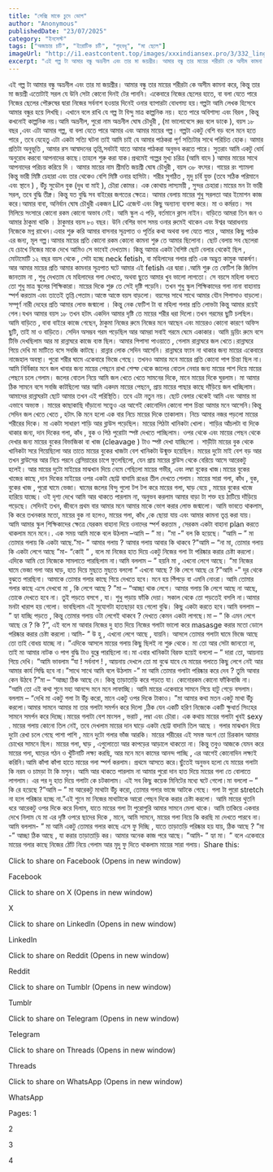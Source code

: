 ```yaml
---
title: "সেক্সি মাকে চুদে ভোগ"
author: "Anonymous"
publishedDate: "23/07/2025"
category: "ইনসেস্ট"
tags: ["অজাচার চটি", "ইরোটিক চটি", "গৃহবধূ", "মা ছেলে"]
imageUrl: "http://i1.eastcontent.top/images/xxxindiansex.pro/3/332_lingerie_abbreviated.jpg"
excerpt: "এই গল্প টা আমার বন্ধু অভ্রনীল এবং তার মা জয়শ্রীর। আমার বন্ধু তার মায়ের শরীরটা কে অসীম কামনা করে, কিন্তু তার মা জয়শ্রী এতোটাই সরল যে উনি সেটা কোনো দিনই টের পাননি। একেবারে নিজের ছেলের হাতে, বা বলা যেতে..."
---
```


এই গল্প টা আমার বন্ধু অভ্রনীল এবং তার মা জয়শ্রীর। আমার বন্ধু তার মায়ের শরীরটা কে অসীম কামনা করে, কিন্তু তার মা জয়শ্রী এতোটাই সরল যে উনি সেটা কোনো দিনই টের পাননি। একেবারে নিজের ছেলের হাতে, বা বলা যেতে পারে নিজের ছেলের পৌরুষের দ্বারা নিজের সর্বনাশ হওয়ার দিনেই ওনার ব্যাপারটা বোধগম্য হয়।গল্পটা আমি লেখক হিসেবে আমার বন্ধুর হয়ে লিখছি। এখানে বলে রাখি যে গল্প টা বিন্দু মাত্র কাল্পনিক নয়। হতে পারে অবিশাস্য এবং বিরল , কিন্তু কখনোই কাল্পনিক নয়।আমি অভ্রনীল, পুরো নাম অভ্রনীল ঘোষ চৌধুরী , (মা ভালোবেসে রুদ্র বলে ডাকে ), বয়স ১৮ বছর ,এবং এটা আমার গল্প, বা বলা যেতে পারে আমার এবং আমার মায়ের গল্প। গল্পটা একটু বেশি বড় বলে মনে হতে পারে , তবে যেহেতু এটা একটা সত্যি ঘটনা তাই আমি চাই যে আমার পাঠকরা পূর্ণ সত্যিটার সাথে পরিচিত হোক। আমার প্রতিটা অনুভূতি , আমার রস আস্বাদনের তৃপ্তি,সবটাই যাতে আমার পাঠকরা অনুভব করতে পারে। সুতরাং আমি একটু ধোর্য অনুরোধ করবো আপনাদের কাছে।তাহলে শুরু করা যাক।প্রথমেই গল্পের মুখ্য চরিত্র (আমি বাদে ) আমার মায়ের সাথে আপনাদের পরিচয় করিয়ে দি । আমার মায়ের নাম শ্রীমতি জয়শ্রী ঘোষ চৌধুরী , বয়স ৩৮ বৎসর। গায়ের রং শ্যামলা কিন্তু ভারী মিষ্টি চেহারা এবং তার থেকেও বেশি মিষ্টি ওনার হাসিটা। শরীর সুগঠিত , মৃদু চর্বি যুক্ত (তবে সঠিক পরিমানে এবং স্থানে ) , উঁচু সুডৌল বুক (দুধ বা মাই ), চৌরা কোমর। এক কোথায় লাস্যময়ী , সুন্দর চেহারা।মায়ের মন টা ভারী সরল, তবে বুদ্ধি তীক্ন। কিন্তু যত বুদ্ধি সব বাইরের জগতের ক্ষেত্রে। আমার বেলায় মায়ের শুধু সরলতা আর ইমোশন কাজ করে।আমার বাবা, অনির্বান ঘোষ চৌধুরী একজন LIC এজেন্ট এবং কিছু অন্যান্য ব্যবসা করে। মা ও কর্মরত। সব মিলিয়ে সংসারে কোনো রকম কোনো অভাব নেই। আমি স্কুল এ পড়ি, বর্তমানে ক্লাস নাইন। বাড়িতে আমরা তিন জন ও আমার ঠাকুমা থাকি । ঠাকুমার বয়স ৮০ বছর। উনি বেশির ভাগ সময় ওনার রুমেই থাকেন এবং ঈশ্বর আরাধনায় নিজেকে মগ্ন রাখেন।এবার শুরু করি আমার বাসনার সূত্রপাত ও পূর্তির কথা অথবা বলা যেতে পারে , আমার কিছু পাঠক এর জন্য, মূল গল্প।আমার মায়ের প্রতি কোনো রকম কোনো কামনা শুরু তে আমার ছিলোনা। ছোট বেলায় সব ছেলেরা যে চোখে নিজের মাকে দেখে আমিও সে ভাবেই দেখতাম। কিন্তু আমার একটা বৈশিষ্ট ছোট বেলার থেকেই ছিল , মোটামোটি ১২ বছর বয়স থেকে , সেটা হচ্ছে neck fetish, বা মহিলাদের গলার প্রতি এক অদ্ভুত কামুক আকর্ষণ। আর আমার মায়ের প্রতি আমার কামনার সূত্রপাত ঘটে আমার এই fetish এর দ্বারা।.আমি শুরু তে ফেটিশ কি জিনিস জানতাম না , শুধু দেখতাম যে মহিলাদের গলা দেখতে, অথবা ছুতে আমার খুব ভালো লাগতো। সে বয়সে মহিলা বলতে তো শুধু মাত্র স্কুলের শিক্ষিকারা। মায়ের দিকে শুরু তে সেই দৃষ্টি পড়েনি। তখন শুধু স্কুল শিক্ষিকাদের গলা নানা বাহানায় স্পর্শ করতাম এবং তাতেই তৃপ্তি পেতাম।আস্তে আস্তে বয়স বাড়লো। বয়সের সাথে সাথে আমার যৌন পিপাসাও বাড়লো। সম্পূর্ণ নারী দেহের প্রতি আমার লোভ জন্মালো । কিন্তু নেক ফেটিশ টা বা মহিলা গলার প্রতি লোভটা কিন্তু আমার রয়েই গেল।যখন আমার বয়স ১৮ তখন হটাৎ একদিন আমার দৃষ্টি তে মায়ের শরীর ধরা দিলো।তখন গরমের ছুটি চলছিল। আমি বাড়িতে , বাবা বাইরে কাজে গেছেন, ঠাকুমা নিজের রুমে নিজের মনে আছেন এবং মায়েরও কোনো কারণে অফিস ছুটি, তাই মা ও বাড়িতে। সেদিন অসম্ভব গরম পড়েছিল আর আমরা সবাই গরমে ঘেমে একাকার। আমি ড্রয়িং রুমে বসে টিভি দেখছিলাম আর মা রান্নাঘরে কাজে ব্যস্ত ছিল। আমার পিপাসা পাওয়াতে , গেলাম রান্নাঘরে জল খেতে।রান্নাঘরে গিয়ে দেখি মা মাটিতে বসে সবজি কাটছে। রান্নার লোক সেদিন আসেনি। রান্নাঘরে ফ্যান না থাকার জন্য মায়ের একেবারে নাজেহাল অবস্থা। পুরো শরীর ঘামে একেবারে ভিজে গেছে। তখনও আমার মনে মায়ের প্রতি কোনো পাপ চিন্তা ছিল না। আমি নির্বিকার মনে জল খাবার জন্য মায়ের পেছনে রাখা শেল্ফ থেকে জালের বোতল নেবার জন্য মায়ের পাশ দিয়ে মায়ের পেছনে চলে গেলাম। জলের বোতল নিয়ে আমি জল খেতে খেতে সামনের দিকে, মানে মায়ের দিকে ঘুরলাম। মা আমার ঠিক সামনে বসে সবজি কাটছিলো আর আমি একদম মায়ের পেছনে, প্রায় মায়ের পাছার কাছে দাঁড়িয়ে জল খাচ্ছিলাম।আমাদের রান্নাঘরটা ছোট আমার তখন এই পরিস্থিতি। তবে এটা নতুন নয়। ছোট বেলার থেকেই আমি এবং আমার মা এভাবে অভ্যস্ত । মায়ের কাছাকাছি দাঁড়ানো সত্ত্বেও এর আগেই কোনোদিন কোনো পাপ চিন্তা আমার মনে আসেনি।কিন্তু সেদিন জল খেতে খেতে , হটাৎ কি মনে হলো এক বার নিচে মায়ের দিকে তাকালাম। নিচে আমার নজর পড়লো মায়ের শরীরের দিকে। মা একটা সাধারণ শাড়ি আর ব্লাউস পড়েছিল। মায়ের পিঠটা খানিকটা খোলা। শাড়ির আঁচলটা বা দিকে থাকার জন্য, দান দিকের গলা, কাঁধ , বুক ও পিঠ পুরোটা স্পষ্ট দেখতে পাচ্ছিলাম। ওপর থেকে এবং মায়ের পেছন থেকে দেখার জন্য মায়ের বুকের বিভাজিকা বা খাজ (cleavage ) টাও স্পষ্ট দেখা যাচ্ছিলো । শাড়ীটা মায়ের বুক থেকে খানিকটা সরে গিয়েছিলো আর তাতে মায়ের বুকের খাজটা বেশ খানিকটা উন্মুক্ত হয়েছিল। মায়ের দুটো মাই বেশ বড় আর তখন ব্লাউসের আর নিচে পরনে ব্রেসিয়ারের চাপে ফুলেছিলো, যেন প্রায় মায়ের ব্লাউস থেকে বেরিয়ে আসে আরেকটু হলেই। আর মায়ের দুটো মাইয়ের মাঝখান দিয়ে নেমে গেছিলো মায়ের গভীর, এবং লম্বা বুকের খাজ।মায়ের বুকের খাজের কাছে ,দান দিকের মাইয়ের ওপর একটা ছোট্ট বাদামি রঙের তীল দেখতে পেলাম। মায়ের সারা গলা, কাঁধ , বুক, বুকের খাজ , পুরো ঘামে ভেজা। ঘামের জলের বিন্দু গুলো টপ টপ করে মায়ের গলা, ঘাড় বেয়ে , মায়ের বুকের খাজে হারিয়ে যাচ্ছে। ওই দৃশ্য দেখে আমি আর থাকতে পারলাম না, অনুভব করলাম আমার বাড়া টা শক্ত হয় ঠাটিয়ে দাঁড়িয়ে পড়েছে। সেদিনই তখন, জীবনে প্রথম বার আমার মনে আমার মাকে ভোগ করার লোভ জন্মালো। আমি ভাবতে থাকলাম, কি করে তখনকার মতো, মায়ের বুক না হলেও, মায়ের গলা, কাঁধ ,কে ছোয়া যায় এবং আমার কামনা তৃপ্ত করা যায়। আমি আমার স্কুল শিক্ষিকাদের ক্ষেত্রে যেরকম বাহানা দিয়ে ওনাদের স্পর্শ করতাম , সেরকম একটা বাহানা plan করতে থাকলাম মনে মনে।. এক সময় আমি মাকে বলে উঠলাম –আমি – ” মা। ”মা -” বল কি হয়েছে। ”আমি – ” মা তোমার গলায় কি একটা আছে.”মা- ” আমার গলায় ? আমার গলায় আবার কি থাকবে ?”আমি – “না মা, তোমার গলায় কি একটা লেগে আছে ”মা- “কোই ” , বলে মা নিজের হাত দিয়ে একটু নিজের গলা টা পরিষ্কার করার চেষ্টা করলো। এদিকে আমি তো নিজেকে সামলাতে পারছিলাম না।আমি বললাম – ” হয়নি মা , এখনো লেগে আছে। ”মা নিজের ঘামে ভেজা গলা আর ঘাড়, হাত দিয়ে মুছতে মুছতে বললো ” এখনো আছে ? কি লেগে আছে রে ?”আমি -” দূর থেকে বুঝতে পারছিনা। আমাকে তোমার গলার কাছে গিয়ে দেখতে হবে। মনে হয় পিঁপড়ে বা এমনি নোংরা। আমি তোমার গলার কাছে এসে দেখবো মা , কি লেগে আছে ? ”মা – “আচ্ছা থাক লেগে। আমার গলায় কি লেগে আছে না আছে, তোকে দেখতে হবে না। তুই পড়তে বসগে , যা। শুধু পড়ায় ফাঁকি দেয়া। সকাল থেকে তো পড়তেই বসলি না।আমার মনটা খারাপ হয় গেলো। ভাবছিলাম এই সুযোগটা হাতছাড়া হয় গেলো বুঝি। কিছু একটা করতে হবে।আমি বললাম – ” হ্যা যাচ্ছি পড়তে , কিন্তু তোমার গলায় ওটা লেগেই থাকবে ? দেখতে কেমন একটা লাগছে।মা – ” কি এমন লেগে আছে রে ? কি ?”, এই বলে মা আবার নিজের দু হাত দিয়ে নিজের গলাটা ভালো করে masasge করার মতো ডোলে পরিষ্কার করার চেষ্টা করলো ।আমি- ” উ হু , এখনো লেগে আছে , যায়নি। আসলে তোমার গলাটা ঘামে ভিজে আছে তো তাই বোধয় যাচ্ছে না। ”এদিকে আসলে মায়ের গলায় কিছু ছিলই না শুরু থেকে। মা তো আর সেটা জানতো না, তাই মা আমার নাটক ও পাপ বুদ্ধি টাও বুঝ্তে পারছিলো না।মা এবার খানিকটা বিরক্ত হয়েই বললো – ” দারা তো, আয়নায় গিয়ে দেখি। ”আমি ভাবলাম “যা ! সর্বনাশ ! , আয়নায় দেখলে তো মা বুঝে যাবে যে মায়ের গলাতে কিছু লেগে নেই আর আমার কার্য সিদ্ধি হবে না।”সাথে সাথে আমি বলে উঠলাম -” মা আমি তোমার গলাটা পরিষ্কার করে দেব ? তুমি আবার কেন উঠবে ?”মা – “আচ্ছা ঠিক আছে দে। কিন্তু তাড়াতাড়ি করে পড়তে যা। কোনোরকম কোনো ফাঁকিবাজি না। ”আমি তো এই কথা শুনে মহা আনন্দে মনে মনে লাফাচ্ছি। আমি মায়ের একেবারে সামনে গিয়ে হাটু গেড়ে বসলাম।বললাম – “দেখি মা একটু গলা টা উঁচু করো, মানে একটু ওপর দিকে টাকাও। ”মা আমার কথা মতন একটু মাথা উঁচু করলো।আমার সামনে আমার মা তার গলাটা সমর্পন করে দিলো ,ঠিক যেন একটি হরিণ নিজেকে একটি ক্ষুধার্ত সিংহের সামনে সমর্পন করে দিচ্ছে।মায়ের গলাটা বেশ মাংসল , ভরাট , লম্বা এবং চৌরা। এক কথায় মায়ের গলাটা খুবই sexy . মায়ের গলায় কোনো তিল নেই, তবে দেখলাম মায়ের দান ঘাড়ে একটা ছোট্ট বাদামি তিল আছে । গলার মাঝখান দিয়ে দুটো রেখা চলে গেছে পাশা পাশি , মানে দুটো গলার ভাঁজ আরকি। মায়ের শরীরের এই সমস্ত অংশ তো চিরকাল আমার চোখের সামনে ছিল। মায়ের গলা, ঘাড় , এগুলোতো আর কাপড়ের আড়ালে থাকতো না। কিন্তু তবুও আজকে যেমন করে মায়ের গলা, ঘাড়ের গঠন ও খুঁটিনাটি লক্ষ্য করছি, আর মনে মনে কামের আনন্দ পাচ্ছি , এর আগেই কোনোদিন লক্ষ্যই করিনি।আমি কাঁপা কাঁপা হাতে মায়ের গলা স্পর্শ করলাম। প্রথমে আসতে করে।ছুঁতেই অনুভব হলো যে মায়ের গলাটা কি নরম ও চামড়া টা কি মসৃন। আমি আর থাকতে পারলাম না আমার পুরো দান হাত দিয়ে মায়ের গলা তে বোলাতে লাগলাম। এর পর দু হাত দিয়ে গলাটা কে চটকালাম। এই সব কিছু কয়েক মিনিটের মধ্যে ঘটে গেলো।মা বললো – ” কি রে হয়েছে ?”আমি – ” মা আরেকটু মাথাটা উঁচু করো, তোমার গলার ভাজে আটকে গেছে। গলা টা পুরো stretch না হলে পরিষ্কার হচ্ছে না.”এই শুনে মা নিজের মাথাটাকে আরো পেছন দিকে করার চেষ্টা করলো। আমি মায়ের থুতনি ধরে আরেকটু ওপর দিকে করে দিলাম, যাতে মায়ের গলা টা পুরোপুরি আমার সামনে মেলা থাকে। আমি তাকিয়ে একবার দেখে নিলাম যে মা এর দৃষ্টি ওপরে ছাদের দিকে , মানে, আমি সামনে, মায়ের গলা নিয়ে কি করছি মা দেখতে পারবে না।আমি বললাম- ” মা আমি একটু তোমার গলার কাছে এসে ফু দিচ্ছি , যাতে তাড়াতড়ি পরিষ্কার হয় যায়, ঠিক আছে ? ”মা -” আচ্ছা ঠিক আছে , যা করার তাড়াতাড়ি কর। আমার অনেক কাজ পরে আছে। ”আমি- ” হ্যা মা। ” বলে একেবারে মায়ের গলার কাছে নিজের ঠোঁট নিয়ে গেলাম আর মৃদু ফু দিতে থাকলাম মায়ের সারা গলায়।
Share this:


Click to share on Facebook (Opens in new window)


Facebook




Click to share on X (Opens in new window)


X




Click to share on LinkedIn (Opens in new window)


LinkedIn




Click to share on Reddit (Opens in new window)


Reddit




Click to share on Tumblr (Opens in new window)


Tumblr




Click to share on Telegram (Opens in new window)


Telegram




Click to share on Threads (Opens in new window)


Threads




Click to share on WhatsApp (Opens in new window)


WhatsApp


Pages: 
1
 
2
 
3
 
4
